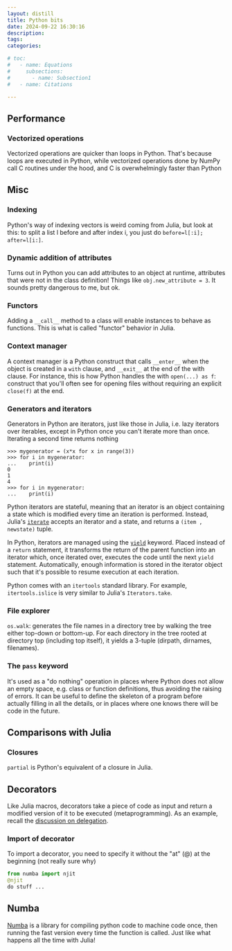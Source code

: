 ```yaml
---
layout: distill
title: Python bits
date: 2024-09-22 16:30:16
description: 
tags:
categories: 

# toc:
#   - name: Equations
#     subsections:
#       - name: Subsection1
#   - name: Citations

---
```


## Performance
### Vectorized operations
Vectorized operations are quicker than loops in Python. 
That's because loops are executed in Python, while vectorized operations done by NumPy call C routines under the hood, and C is overwhelmingly faster than Python



## Misc
### Indexing
Python's way of indexing vectors is weird coming from Julia, but look at this: to split a list l before and after index i, you just do `before=l[:i]; after=l[i:]`.

### Dynamic addition of attributes
Turns out in Python you can add attributes to an object at runtime, attributes that were not in the class definition! Things like `obj.new_attribute = 3`.
It sounds pretty dangerous to me, but ok.

### Functors
Adding a `__call__` method to a class will enable instances to behave as functions.
This is what is called "functor" behavior in Julia.

### Context manager
A context manager is a Python construct that calls `__enter__` when the object is created in a `with` clause, and `__exit__` at the end of the with clause. For instance, this is how Python handles the with `open(...) as f`: construct that you'll often see for opening files without requiring an explicit `close(f)` at the end.

### Generators and iterators
Generators in Python are iterators, just like those in Julia, i.e. lazy iterators over iterables, except in Python once you can't iterate more than once. Iterating a second time returns nothing

```
>>> mygenerator = (x*x for x in range(3))
>>> for i in mygenerator:
...    print(i)
0
1
4
>>> for i in mygenerator:
...    print(i)
```
Python iterators are stateful, meaning that an iterator is an object containing a state which is modified every time an iteration is performed. Instead, Julia's [`iterate`](https://docs.julialang.org/en/v1/base/collections/#Base.iterate) accepts an iterator and a state, and returns a `(item , newstate)` tuple.

In Python, iterators are managed using the [`yield`](https://www.geeksforgeeks.org/use-yield-keyword-instead-return-keyword-python/) keyword. Placed instead of a `return` statement, it transforms the return of the parent function into an iterator which, once iterated over, executes the code until the next `yield` statement. 
Automatically, enough information is stored in the iterator object such that it's possible to resume execution at each iteration.

Python comes with an `itertools` standard library. For example, `itertools.islice` is very similar to Julia's `Iterators.take`. 

### File explorer
`os.walk`: generates the file names in a directory tree by walking the tree either top-down or bottom-up. For each directory in the tree rooted at directory top (including top itself), it yields a 3-tuple (dirpath, dirnames, filenames).

### The `pass` keyword
It's used as a "do nothing" operation in places where Python does not allow an empty space, e.g. class or function definitions, thus avoiding the raising of errors.
It can be useful to define the skeleton of a program before actually filling in all the details, or in places where one knows there will be code in the future.


## Comparisons with Julia
### Closures
`partial` is Python's equivalent of a closure in Julia.

## Decorators
Like Julia macros, decorators take a piece of code as input and return a modified version of it to be executed (metaprogramming).
As an example, recall the [discussion on delegation](https://www.fast.ai/posts/2019-08-06-delegation.html).

### Import of decorator
To import a decorator, you need to specify it without the "at" (@) at the beginning (not really sure why)
```python
from numba import njit
@njit
do stuff ...
```

## Numba
[Numba](https://numba.pydata.org/) is a library for compiling python code to machine code once, then running the fast version every time the function is called. Just like what happens all the time with Julia!